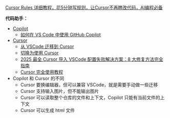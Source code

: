 [Cursor Rules 详细教程，花5分钟写规则，让Cursor不再瞎改代码，AI编程必备](https://zhuanlan.zhihu.com/p/1906795650714146104)



**代码助手：**

- [Copilot](https://github.com/features/copilot)
  - [如何在 VS Code 中使用 GitHub Copilot](https://www.freecodecamp.org/chinese/news/how-to-use-github-copilot-with-visual-studio-code/)
- [Cursor](https://www.cursor.com/en)
  - [从 VSCode 迁移到 Cursor](https://github.com/maomao1996/daily-notes/issues/50)
  - [切换为使用 Cursor](https://vscode-cpp-starter.readthedocs.io/cursor/#id9)
  - [2025 最全 Cursor 导入 VSCode 配置失败解决方案：8 大修复方法完全指南](https://www.cursor-ide.com/blog/cursor-vscode-import-fix-2025)
  - [Cursor 完全使用教程](https://zhuanlan.zhihu.com/p/787178627)
- Copilot 和 Cursor 的不同
  - Cursor 要换编辑器，但可以兼容 VSCode，就是需要手动做一些迁移
  - Cursor 支持输入图片，但不能输出图片
  - Cursor 可以读取整个仓库的文件和上下文，Copilot 只能有当前文件的上下文
  - Cursor 可以生成 html 文件